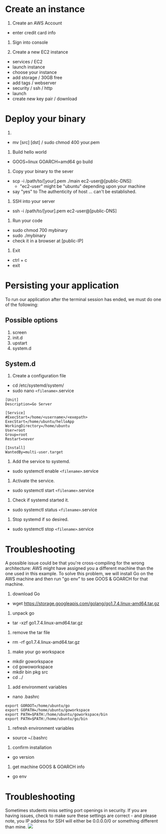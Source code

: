 # Create an instance

1. Create an AWS Account
  - enter credit card info

1. Sign into console

1. Create a new EC2 instance
  - services / EC2
  - launch instance
  - choose your instance
  - add storage / 30GB free
  - add tags / webserver
  - security / ssh / http
  - launch
  - create new key pair / download

# Deploy your binary

1.
  - mv [src] [dst] / sudo chmod 400 your.pem

1. Build hello world
  - GOOS=linux GOARCH=amd64 go build

1. Copy your binary to the sever
  - scp -i /path/to/[your].pem ./main ec2-user@[public-DNS]:
    - "ec2-user" might be "ubuntu" depending upon your machine
  - say "yes" to The authenticity of host ... can't be established.

1. SSH into your server
  - ssh -i /path/to/[your].pem ec2-user@[public-DNS]

1. Run your code
  - sudo chmod 700 mybinary
  - sudo ./mybinary
  - check it in a browser at [public-IP]

1. Exit
  - ctrl + c
  - exit

# Persisting your application

To run our application after the terminal session has ended, we must do one of the following:

## Possible options
1. screen
1. init.d
1. upstart
1. system.d

## System.d
1. Create a configuration file
  - cd /etc/systemd/system/
  - sudo nano ```<filename>```.service

```
[Unit]
Description=Go Server

[Service]
#ExecStart=/home/<username>/<exepath>
ExecStart=/home/ubuntu/helloApp
WorkingDirectory=/home/ubuntu
User=root
Group=root
Restart=never

[Install]
WantedBy=multi-user.target
```

1. Add the service to systemd.
  - sudo systemctl enable ```<filename>```.service
1. Activate the service.
  - sudo systemctl start ```<filename>```.service
1. Check if systemd started it.
  - sudo systemctl status ```<filename>```.service
1. Stop systemd if so desired.
  - sudo systemctl stop ```<filename>```.service


# Troubleshooting

A possible issue could be that you're cross-compiling for the wrong architecture: AWS might have assigned you a different machine than the one used in this example. To solve this problem, we will install Go on the AWS machine and then run "go env" to see GOOS & GOARCH for that machine.

1. download Go
  - wget https://storage.googleapis.com/golang/go1.7.4.linux-amd64.tar.gz
1. unpack go
  - tar -xzf go1.7.4.linux-amd64.tar.gz
1. remove the tar file
  - rm -rf go1.7.4.linux-amd64.tar.gz
1. make your go workspace
  - mkdir goworkspace
  - cd gowoworkspace
  - mkdir bin pkg src
  - cd ../
1. add environment variables
  - nano .bashrc
```
export GOROOT=/home/ubuntu/go
export GOPATH=/home/ubuntu/goworkspace
export PATH=$PATH:/home/ubuntu/goworkspace/bin
export PATH=$PATH:/home/ubuntu/go/bin
```
1. refresh environment variables
  - source ~/.bashrc
1. confirm installation
  - go version
1. get machine GOOS & GOARCH info
  - go env

# Troubleshooting

Sometimes students miss setting port openings in security. If you are having issues, check to make sure these settings are correct - and please note, you IP address for SSH will either be 0.0.0.0/0 or something different than mine.
![](security.png)

